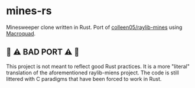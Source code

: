 # mines-rs
Minesweeper clone written in Rust. Port of [colleen05/raylib-mines](https://github.com/colleen05/raylib-mines) using [Macroquad](https://macroquad.rs/).

## :rotating_light: :warning: BAD PORT :warning: :rotating_light:
This project is not meant to reflect good Rust practices. It is a more "literal" translation of the aforementioned raylib-miens project. The code is still littered with C paradigms that have been forced to work in Rust.